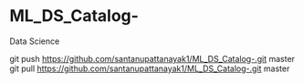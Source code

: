# ML_DS_Catalog-
Data Science 

git push https://github.com/santanupattanayak1/ML_DS_Catalog-.git master
git pull https://github.com/santanupattanayak1/ML_DS_Catalog-.git master

